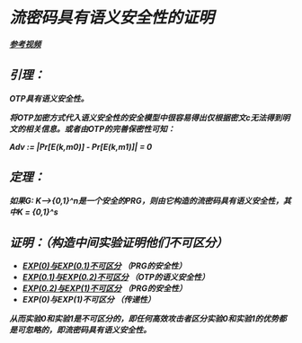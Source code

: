 <i>

# 流密码具有语义安全性的证明

<b>

[参考视频](https://www.bilibili.com/video/BV1PY41187RB/?spm_id_from=333.788&vd_source=88ae8e03017dfc07b55963dc926c453b)


## 引理：
OTP具有语义安全性。

将OTP加密方式代入语义安全性的安全模型中很容易得出仅根据密文c无法得到明文的相关信息。或者由OTP的完善保密性可知：

Adv := |Pr[E(k,m0)] - Pr[E(k,m1)]| = 0

## 定理：

如果G: K——>{0,1}^n是一个安全的PRG，则由它构造的流密码具有语义安全性，其中K = {0,1}^s

## 证明：（构造中间实验证明他们不可区分）
- [EXP(0)与EXP(0.1)不可区分](https://ibb.co/tK0853R) （PRG的安全性）
- [EXP(0.1)与EXP(0.2)不可区分](https://ibb.co/xXDJymr) （OTP的语义安全性）
- [EXP(0.2)与EXP(1)不可区分](https://ibb.co/48kv6Lb) （PRG的安全性）
- EXP(0)与EXP(1)不可区分 （传递性）

从而实验0和实验1是不可区分的，即任何高效攻击者区分实验0和实验1的优势都是可忽略的，即流密码具有语义安全性。


</b>
</i>